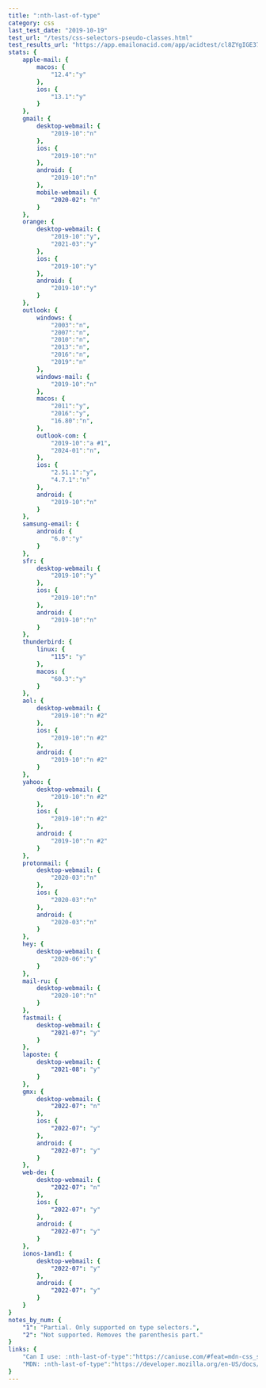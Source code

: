 ```yaml
---
title: ":nth-last-of-type"
category: css
last_test_date: "2019-10-19"
test_url: "/tests/css-selectors-pseudo-classes.html"
test_results_url: "https://app.emailonacid.com/app/acidtest/cl8ZYgIGE372fkVVuJkwNJDd7B4JUpo23Nz6qANcSlRUA/list"
stats: {
    apple-mail: {
        macos: {
            "12.4":"y"
        },
        ios: {
            "13.1":"y"
        }
    },
    gmail: {
        desktop-webmail: {
            "2019-10":"n"
        },
        ios: {
            "2019-10":"n"
        },
        android: {
            "2019-10":"n"
        },
        mobile-webmail: {
            "2020-02": "n"
        }
    },
    orange: {
        desktop-webmail: {
            "2019-10":"y",
            "2021-03":"y"
        },
        ios: {
            "2019-10":"y"
        },
        android: {
            "2019-10":"y"
        }
    },
    outlook: {
        windows: {
            "2003":"n",
            "2007":"n",
            "2010":"n",
            "2013":"n",
            "2016":"n",
            "2019":"n"
        },
        windows-mail: {
            "2019-10":"n"
        },
        macos: {
            "2011":"y",
            "2016":"y",
            "16.80":"n",
        },
        outlook-com: {
            "2019-10":"a #1",
            "2024-01":"n",
        },
        ios: {
            "2.51.1":"y",
            "4.7.1":"n"
        },
        android: {
            "2019-10":"n"
        }
    },
    samsung-email: {
        android: {
            "6.0":"y"
        }
    },
    sfr: {
        desktop-webmail: {
            "2019-10":"y"
        },
        ios: {
            "2019-10":"n"
        },
        android: {
            "2019-10":"n"
        }
    },
    thunderbird: {
        linux: {
            "115": "y"
        },
        macos: {
            "60.3":"y"
        }
    },
    aol: {
        desktop-webmail: {
            "2019-10":"n #2"
        },
        ios: {
            "2019-10":"n #2"
        },
        android: {
            "2019-10":"n #2"
        }
    },
    yahoo: {
        desktop-webmail: {
            "2019-10":"n #2"
        },
        ios: {
            "2019-10":"n #2"
        },
        android: {
            "2019-10":"n #2"
        }
    },
    protonmail: {
        desktop-webmail: {
            "2020-03":"n"
        },
        ios: {
            "2020-03":"n"
        },
        android: {
            "2020-03":"n"
        }
    },
    hey: {
        desktop-webmail: {
            "2020-06":"y"
        }
    },
    mail-ru: {
        desktop-webmail: {
            "2020-10":"n"
        }
    },
    fastmail: {
        desktop-webmail: {
            "2021-07": "y"
        }
    },
    laposte: {
        desktop-webmail: {
            "2021-08": "y"
        }
    },
    gmx: {
        desktop-webmail: {
            "2022-07": "n"
        },
        ios: {
            "2022-07": "y"
        },
        android: {
            "2022-07": "y"
        }
    },
    web-de: {
        desktop-webmail: {
            "2022-07": "n"
        },
        ios: {
            "2022-07": "y"
        },
        android: {
            "2022-07": "y"
        }
    },
    ionos-1and1: {
        desktop-webmail: {
            "2022-07": "y"
        },
        android: {
            "2022-07": "y"
        }
    }
}
notes_by_num: {
    "1": "Partial. Only supported on type selectors.",
    "2": "Not supported. Removes the parenthesis part."
}
links: {
    "Can I use: :nth-last-of-type":"https://caniuse.com/#feat=mdn-css_selectors_nth-last-of-type",
    "MDN: :nth-last-of-type":"https://developer.mozilla.org/en-US/docs/Web/CSS/:nth-last-of-type"
}
---
```

